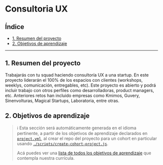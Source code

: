 # Consultoria UX

## Índice

* [1. Resumen del proyecto](#1-resumen-del-proyecto)
* [2. Objetivos de aprendizaje](#2-objetivos-de-aprendizaje)

***

## 1. Resumen del proyecto

Trabajarás con tu squad haciendo consultoría UX a una startup. En este proyecto
liderarán el 100% de los espacios con clientes (workshops, weeklys,
comunicación, entregables, etc). Este proyecto es abierto y podrá incluir
trabajo con otros perfiles como desarrolladoras, product managers, etc.
Anteriores retos han incluido empresas como Kmimos, Guvery, Sinenvolturas,
Magical Startups, Laboratoria, entre otras.

## 2. Objetivos de aprendizaje

> ℹ️ Esta sección será automáticamente generada en el idioma pertinente, a partir
> de los objetivos de aprendizaje declarados en [`project.yml`](./project.yml),
> al crear el repo del proyecto para un cohort en particular usando
> [`./scripts/create-cohort-project.js`](../../scripts#create-cohort-project-coaches).
>
> Acá puedes ver una [lista de todos los objetivos de aprendizaje](../../learning-objectives/data.yml)
> que contempla nuestra currícula.
